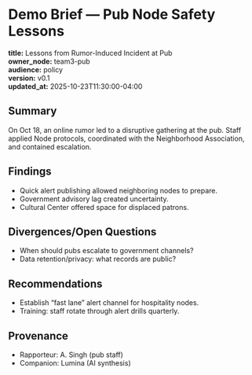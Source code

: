 # Demo Brief — Pub Node Safety Lessons

**title:** Lessons from Rumor-Induced Incident at Pub  
**owner_node:** team3-pub  
**audience:** policy  
**version:** v0.1  
**updated_at:** 2025-10-23T11:30:00-04:00  

## Summary
On Oct 18, an online rumor led to a disruptive gathering at the pub. Staff applied Node protocols, coordinated with the Neighborhood Association, and contained escalation.

## Findings
- Quick alert publishing allowed neighboring nodes to prepare.  
- Government advisory lag created uncertainty.  
- Cultural Center offered space for displaced patrons.

## Divergences/Open Questions
- When should pubs escalate to government channels?  
- Data retention/privacy: what records are public?

## Recommendations
- Establish “fast lane” alert channel for hospitality nodes.  
- Training: staff rotate through alert drills quarterly.

## Provenance
- Rapporteur: A. Singh (pub staff)  
- Companion: Lumina (AI synthesis)  
